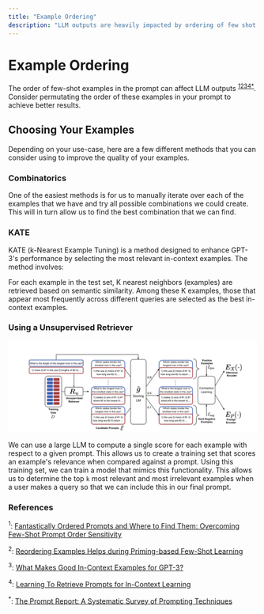 ```yaml
---
title: "Example Ordering"
description: "LLM outputs are heavily impacted by ordering of few shot examples"
---
```


# Example Ordering

The order of few-shot examples in the prompt can affect LLM outputs <sup><a href="https://arxiv.org/abs/2104.08786">1</a><a href="https://arxiv.org/abs/2106.01751">2</a><a href="https://arxiv.org/abs/2101.06804">3</a><a href="https://aclanthology.org/2022.naacl-main.191/">4</a></sup><sup><a href="https://arxiv.org/abs/2406.06608">\*</a></sup>. Consider permutating the order of these examples in your prompt to achieve better results.

## Choosing Your Examples

Depending on your use-case, here are a few different methods that you can consider using to improve the quality of your examples.

### Combinatorics

One of the easiest methods is for us to manually iterate over each of the examples that we have and try all possible combinations we could create. This will in turn allow us to find the best combination that we can find.

### KATE

KATE (k-Nearest Example Tuning) is a method designed to enhance GPT-3's performance by selecting the most relevant in-context examples. The method involves:

For each example in the test set, K nearest neighbors (examples) are retrieved based on semantic similarity.
Among these K examples, those that appear most frequently across different queries are selected as the best in-context examples.

### Using a Unsupervised Retriever

![Retriever Image](../../img/retriever.png)

We can use a large LLM to compute a single score for each example with respect to a given prompt. This allows us to create a training set that scores an example's relevance when compared against a prompt. Using this training set, we can train a model that mimics this functionality. This allows us to determine the top `k` most relevant and most irrelevant examples when a user makes a query so that we can include this in our final prompt.

### References

<sup id="ref-1">1</sup>: [Fantastically Ordered Prompts and Where to Find Them: Overcoming Few-Shot Prompt Order Sensitivity](https://arxiv.org/abs/2104.08786)

<sup id="ref-1">2</sup>: [Reordering Examples Helps during Priming-based Few-Shot Learning](https://arxiv.org/abs/2106.01751)

<sup id="ref-1">3</sup>: [What Makes Good In-Context Examples for GPT-3?](https://arxiv.org/abs/2101.06804)

<sup id="ref-1">4</sup>: [Learning To Retrieve Prompts for In-Context Learning](https://aclanthology.org/2022.naacl-main.191/)

<sup id="ref-asterisk">\*</sup>: [The Prompt Report: A Systematic Survey of Prompting Techniques](https://arxiv.org/abs/2406.06608)
